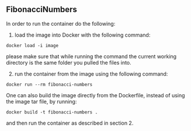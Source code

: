 ## FibonacciNumbers

In order to run the container do the following:

1. load the image into Docker with the following command: <br />
```
docker load -i image
```
please make sure that while running the command the current working directory is the same folder you pulled the files into.

2. run the container from the image using the following command: <br />
```
docker run --rm fibonacci-numbers
```

One can also build the image directly from the Dockerfile, instead of using the image tar file, by running: 
```
docker build -t fibonacci-numbers .
```
and then run the container as described in section 2.

